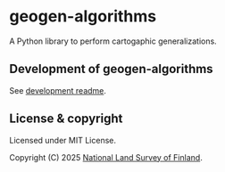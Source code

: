 # geogen-algorithms

A Python library to perform cartogaphic generalizations.

## Development of geogen-algorithms

See [development readme](./DEVELOPMENT.md).

## License & copyright

Licensed under MIT License.

Copyright (C) 2025 [National Land Survey of Finland].

[National Land Survey of Finland]: https://www.maanmittauslaitos.fi/en
